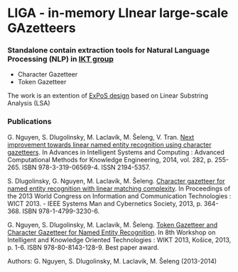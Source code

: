 # LIGA - in-memory LInear large-scale GAzetteers
### Standalone contain extraction tools for Natural Language Processing (NLP) in [IKT group](http://ikt.ui.sav.sk/gazetteer/)
- Character Gazetteer
- Token Gazetteer

The work is an extention of [ExPoS design](http://nazou.fiit.stuba.sk/home/?page=expos) based on Linear Substring Analysis (LSA)

### Publications
G. Nguyen, S. Dlugolinsky, M. Laclavík, M. Šeleng, V. Tran. [Next improvement towards linear named entity recognition using character gazetteers](http://link.springer.com/chapter/10.1007/978-3-319-06569-4_19). In Advances in Intelligent Systems and Computing : Advanced Computational Methods for Knowledge Engineering, 2014, vol. 282, p. 255-265. ISBN 978-3-319-06569-4. ISSN 2194-5357.

S. Dlugolinsky, G. Nguyen, M. Laclavík, M. Šeleng. [Character gazetteer for named entity recognition with linear matching complexity](http://ieeexplore.ieee.org/document/7113096/). In Proceedings of the 2013 World Congress on Information and Communication Technologies : WICT 2013. - IEEE Systems Man and Cybernetics Society, 2013, p. 364-368. ISBN 978-1-4799-3230-6.

G. Nguyen, S. Dlugolinsky, M. Laclavík, M. Šeleng. [Token Gazetteer and Character Gazetteer for Named Entity Recognition](https://giangzuzana.github.io/files/2013_wikt_token.pdf). In 8th Workshop on Intelligent and Knowledge Oriented Technologies : WIKT 2013, Košice, 2013, p. 1-6. ISBN 978-80-8143-128-9. Best paper award.

Authors: G. Nguyen, S. Dlugolinsky, M. Laclavik, M. Šeleng (2013-2014)
